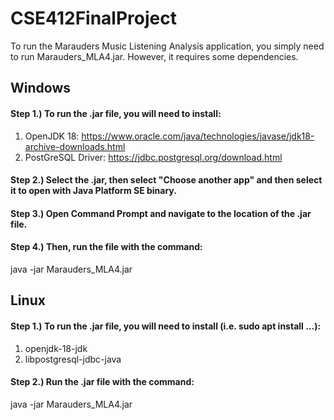 # CSE412FinalProject

To run the Marauders Music Listening Analysis application, you simply need to run Marauders_MLA4.jar. However, it requires some dependencies.

## Windows

#### Step 1.) To run the .jar file, you will need to install:
1) OpenJDK 18: https://www.oracle.com/java/technologies/javase/jdk18-archive-downloads.html
2) PostGreSQL Driver: https://jdbc.postgresql.org/download.html
#### Step 2.) Select the .jar, then select "Choose another app" and then select it to open with Java Platform SE binary.
#### Step 3.) Open Command Prompt and navigate to the location of the .jar file.
#### Step 4.) Then, run the file with the command:
java -jar Marauders_MLA4.jar

## Linux

#### Step 1.) To run the .jar file, you will need to install (i.e. sudo apt install ...):
1) openjdk-18-jdk
2) libpostgresql-jdbc-java

#### Step 2.) Run the .jar file with the command:
java -jar Marauders_MLA4.jar
